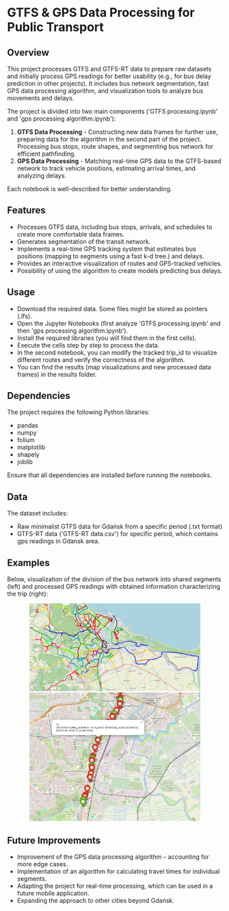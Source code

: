 # GTFS & GPS Data Processing for Public Transport

## Overview
This project processes GTFS and GTFS-RT data to prepare raw datasets and initially process GPS readings for better usability (e.g., for bus delay prediction in other projects). It includes bus network segmentation, fast GPS data processing algorithm, and visualization tools to analyze bus movements and delays.

The project is divided into two main components ('GTFS processing.ipynb' and 'gps processing algorithm.ipynb'):
1. **GTFS Data Processing** - Constructing new data frames for further use, preparing data for the algorithm in the second part of the project. Processing bus stops, route shapes, and segmenting bus network for efficient pathfinding.
2. **GPS Data Processing** - Matching real-time GPS data to the GTFS-based network to track vehicle positions, estimating arrival times, and analyzing delays.

Each notebook is well-described for better understanding.

## Features
- Processes GTFS data, including bus stops, arrivals, and schedules to create more comfortable data frames.
- Generates segmentation of the transit network.
- Implements a real-time GPS tracking system that estimates bus positions (mapping to segments using a fast k-d tree.) and delays.
- Provides an interactive visualization of routes and GPS-tracked vehicles.
- Possibility of using the algorithm to create models predicting bus delays.
  
## Usage
- Download the required data. Some files might be stored as pointers (.lfs).
- Open the Jupyter Notebooks (first analyze 'GTFS processing.ipynb' and then 'gps processing algorithm.ipynb').
- Install the required libraries (you will find them in the first cells).
- Execute the cells step by step to process the data.
- In the second notebook, you can modify the tracked trip_id to visualize different routes and verify the correctness of the algorithm. 
- You can find the results (map visualizations and new processed data frames) in the results folder.

## Dependencies
The project requires the following Python libraries:
- pandas
- numpy
- folium
- matplotlib
- shapely
- joblib

Ensure that all dependencies are installed before running the notebooks.

## Data
The dataset includes:
- Raw minimalist GTFS data for Gdańsk from a specific period (.txt format)
- GTFS-RT data ('GTFS-RT data.csv') for specific period, which contains gps readings in Gdansk area.

## Examples
Below, visualization of the division of the bus network into shared segments (left) and processed GPS readings with obtained information characterizing the trip (right):
 <p align="center">
    <img src="images\\segmentation.png" alt="segmentation" width="400"/>
    <img src="images\\processed gps.png" alt="processed trip" width="400"/>
</p>

## Future Improvements
- Improvement of the GPS data processing algorithm – accounting for more edge cases.
- Implementation of an algorithm for calculating travel times for individual segments.
- Adapting the project for real-time processing, which can be used in a future mobile application.
- Expanding the approach to other cities beyond Gdańsk.





